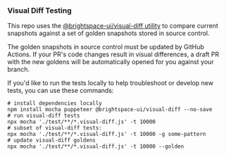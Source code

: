 
### Visual Diff Testing

This repo uses the [@brightspace-ui/visual-diff utility](https://github.com/BrightspaceUI/visual-diff/) to compare current snapshots against a set of golden snapshots stored in source control.

The golden snapshots in source control must be updated by GitHub Actions.  If your PR's code changes result in visual differences, a draft PR with the new goldens will be automatically opened for you against your branch.

If you'd like to run the tests locally to help troubleshoot or develop new tests, you can use these commands:

```shell
# install dependencies locally
npm install mocha puppeteer @brightspace-ui/visual-diff --no-save
# run visual-diff tests
npx mocha './test/**/*.visual-diff.js' -t 10000
# subset of visual-diff tests:
npx mocha './test/**/*.visual-diff.js' -t 10000 -g some-pattern
# update visual-diff goldens
npx mocha './test/**/*.visual-diff.js' -t 10000 --golden
```
